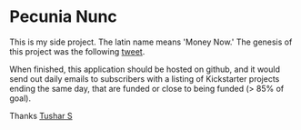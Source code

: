 # Pecunia Nunc

This is my side project. The latin name means 'Money Now.' The genesis of this project was the following [tweet](https://twitter.com/peterc/status/280470229094637568).

When finished, this application should be hosted on github, and it would send out daily emails to subscribers with a listing of Kickstarter projects ending the same day, that are funded or close to being funded (> 85% of goal).

Thanks
[Tushar S](http://www.tusharsaxena.com)